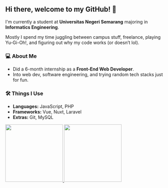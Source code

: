 ## Hi there, welcome to my GitHub! 👋

I'm currently a student at **Universitas Negeri Semarang** majoring in **Informatics Engineering**.

Mostly I spend my time juggling between campus stuff, freelance, playing Yu-Gi-Oh!, and figuring out why my code works (or doesn’t lol).

### 💻 About Me
- Did a 6-month internship as a **Front-End Web Developer**.
- Into web dev, software engineering, and trying random tech stacks just for fun.

### 🛠️ Things I Use
- **Languages:** JavaScript, PHP
- **Frameworks:** Vue, Nuxt, Laravel
- **Extras:** Git, MySQL

<p align="left">
  <a href="https://github.com/akmalfay">
    <img height="180em" src="https://github-readme-stats-eight-theta.vercel.app/api?username=akmalfay&show_icons=true&theme=algolia&include_all_commits=true&count_private=true"/>
    <img height="180em" src="https://github-readme-stats-eight-theta.vercel.app/api/top-langs/?username=akmalfay&layout=compact&theme=algolia"/>
  </a>
</p>

